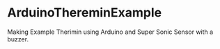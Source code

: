 # ArduinoThereminExample

Making Example Therimin using Arduino and Super Sonic Sensor with a buzzer.
